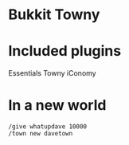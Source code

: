 # Bukkit Towny

# Included plugins
Essentials
Towny
iConomy

# In a new world

    /give whatupdave 10000
    /town new davetown
    